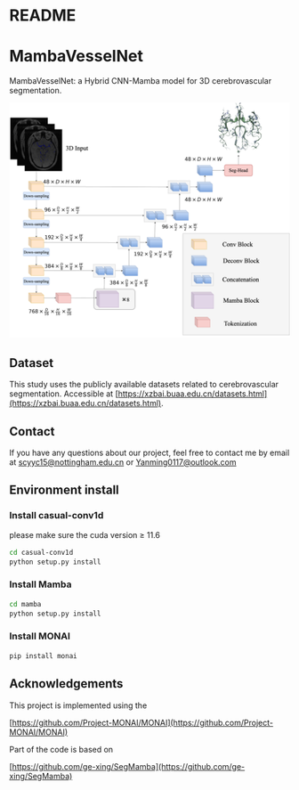 # README

# MambaVesselNet

MambaVesselNet: a Hybrid CNN-Mamba model for 3D cerebrovascular segmentation. 

![process.png](imgs/process.png)

## Dataset

This study uses the publicly available datasets related to cerebrovascular segmentation. Accessible at [https://xzbai.buaa.edu.cn/datasets.html](https://xzbai.buaa.edu.cn/datasets.html). 

## Contact

If you have any questions about our project, feel free to contact me by email at [scyyc15@nottingham.edu.cn](mailto:scyyc15@nottingham.edu.cn) or [Yanming0117@outlook.com](mailto:Yanming0117@outlook.com) 

## Environment install

### Install casual-conv1d

please make sure the cuda version ≥ 11.6

```bash
cd casual-conv1d
python setup.py install
```

### Install Mamba

```bash
cd mamba
python setup.py install
```

### Install MONAI

```bash
pip install monai
```

## Acknowledgements

This project is implemented using the 

[https://github.com/Project-MONAI/MONAI](https://github.com/Project-MONAI/MONAI)

Part of the code is based on

[https://github.com/ge-xing/SegMamba](https://github.com/ge-xing/SegMamba)
